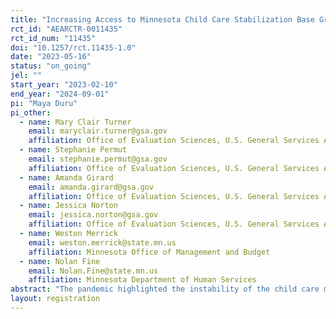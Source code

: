 ```yaml
---
title: "Increasing Access to Minnesota Child Care Stabilization Base Grants"
rct_id: "AEARCTR-0011435"
rct_id_num: "11435"
doi: "10.1257/rct.11435-1.0"
date: "2023-05-16"
status: "on_going"
jel: ""
start_year: "2023-02-10"
end_year: "2024-09-01"
pi: "Maya Duru"
pi_other:
  - name: Mary Clair Turner
    email: maryclair.turner@gsa.gov
    affiliation: Office of Evaluation Sciences, U.S. General Services Administration
  - name: Stephanie Permut
    email: stephanie.permut@gsa.gov
    affiliation: Office of Evaluation Sciences, U.S. General Services Administration
  - name: Amanda Girard
    email: amanda.girard@gsa.gov
    affiliation: Office of Evaluation Sciences, U.S. General Services Administration
  - name: Jessica Norton
    email: jessica.norton@gsa.gov
    affiliation: Office of Evaluation Sciences, U.S. General Services Administration
  - name: Weston Merrick
    email: weston.merrick@state.mn.us
    affiliation: Minnesota Office of Management and Budget
  - name: Nolan Fine
    email: Nolan.Fine@state.mn.us
    affiliation: Minnesota Department of Human Services
abstract: "The pandemic highlighted the instability of the child care market and put additional financial burdens on child care providers. The American Rescue Plan Act of 2021 (ARP) allocated approximately $24 billion for child care stabilization grants that Health and Human Services (HHS) Administration for Children and Families (ACF), working with states, territories, and tribes, provides as subgrants to child care providers. Minnesota’s Department of Human Services (DHS) is administering several grant programs to help stabilize the child care industry in Minnesota, including the Child Care Stabilization Base Grant (CCSBG), which is available to all eligible child care providers for monthly grant awards. As part of a portfolio to learn what works to support equitable delivery of ARP, the Office of Evaluation Sciences (OES) at the U.S. General Services Administration collaborated with DHS on a randomized evaluation that seeks to understand the extent to which additional outreach strategies and modalities are effective at increasing take-up of stabilization grants among child care providers. "
layout: registration
---
```


